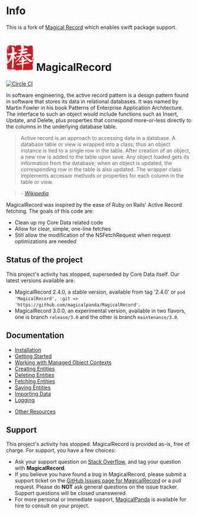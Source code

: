 # Info

This is a fork of [Magical Record](https://github.com/magicalpanda/MagicalRecord) which enables swift package support. 

# ![Awesome](https://github.com/magicalpanda/magicalpanda.github.com/blob/master/images/awesome_logo_small.png?raw=true) MagicalRecord

[![Circle CI](https://circleci.com/gh/magicalpanda/MagicalRecord/tree/develop.svg?style=svg)](https://circleci.com/gh/magicalpanda/MagicalRecord/tree/develop)

In software engineering, the active record pattern is a design pattern found in software that stores its data in relational databases. It was named by Martin Fowler in his book Patterns of Enterprise Application Architecture. The interface to such an object would include functions such as Insert, Update, and Delete, plus properties that correspond more-or-less directly to the columns in the underlying database table.

>	Active record is an approach to accessing data in a database. A database table or view is wrapped into a class; thus an object instance is tied to a single row in the table. After creation of an object, a new row is added to the table upon save. Any object loaded gets its information from the database; when an object is updated, the corresponding row in the table is also updated. The	wrapper class implements accessor methods or properties for each column in the table or view.

>	*- [Wikipedia](https://en.wikipedia.org/wiki/Active_record_pattern)*

MagicalRecord was inspired by the ease of Ruby on Rails' Active Record fetching. The goals of this code are:

* Clean up my Core Data related code
* Allow for clear, simple, one-line fetches
* Still allow the modification of the NSFetchRequest when request optimizations are needed

## Status of the project

This project's activity has stopped, superseded by Core Data itself. Our latest versions available are:

- MagicalRecord 2.4.0, a stable version, available from tag '2.4.0' or `pod 'MagicalRecord', :git => 'https://github.com/magicalpanda/MagicalRecord'`.
- MagicalRecord 3.0.0, an experimental version, available in two flavors, one is branch `release/3.0` and the other is branch `maintenance/3.0`.

## Documentation

- [Installation](Docs/Installing-MagicalRecord.md)
- [Getting Started](Docs/Getting-Started.md)
- [Working with Managed Object Contexts](Docs/Working-with-Managed-Object-Contexts.md)
- [Creating Entities](Docs/Creating-Entities.md)
- [Deleting Entities](Docs/Deleting-Entities.md)
- [Fetching Entities](Docs/Fetching-Entities.md)
- [Saving Entities](Docs/Saving-Entities.md)
- [Importing Data](Docs/Importing-Data.md)
- [Logging](Docs/Logging.md)
* [Other Resources](Docs/Other-Resources.md)

## Support

This project's activity has stopped. MagicalRecord is provided as-is, free of charge. For support, you have a few choices:

- Ask your support question on [Stack Overflow](https://stackoverflow.com), and tag your question with **MagicalRecord**.
- If you believe you have found a bug in MagicalRecord, please submit a support ticket on the [GitHub Issues page for MagicalRecord](https://github.com/magicalpanda/magicalrecord/issues) or a pull request. Please do **NOT** ask general questions on the issue tracker. Support questions will be closed unanswered.
- For more personal or immediate support, [MagicalPanda](http://magicalpanda.com/) is available for hire to consult on your project.
